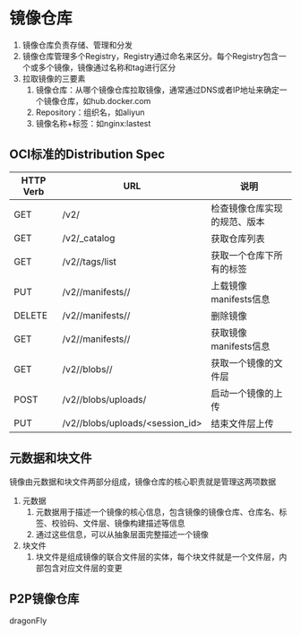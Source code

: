 # 镜像仓库
1. 镜像仓库负责存储、管理和分发
2. 镜像仓库管理多个Registry，Registry通过命名来区分。每个Registry包含一个或多个镜像，镜像通过名称和tag进行区分
3. 拉取镜像的三要素
   1. 镜像仓库：从哪个镜像仓库拉取镜像，通常通过DNS或者IP地址来确定一个镜像仓库，如hub.docker.com
   2. Repository：组织名，如aliyun
   3. 镜像名称+标签：如nginx:lastest

## OCI标准的Distribution Spec
| HTTP Verb | URL                                   | 说明                         |
| --------- | ------------------------------------- | ---------------------------- |
| GET       | /v2/                                  | 检查镜像仓库实现的规范、版本 |
| GET       | /v2/_catalog                          | 获取仓库列表                 |
| GET       | /v2/<name>/tags/list                  | 获取一个仓库下所有的标签     |
| PUT       | /v2/<name>/manifests/<reference>/     | 上载镜像manifests信息        |
| DELETE    | /v2/<name>/manifests/<reference>/     | 删除镜像                     |
| GET       | /v2/<name>/manifests/<reference>/     | 获取镜像manifests信息        |
| GET       | /v2/<name>/blobs/<digest>/            | 获取一个镜像的文件层         |
| POST      | /v2/<name>/blobs/uploads/             | 启动一个镜像的上传           |
| PUT       | /v2/<name>/blobs/uploads/<session_id> | 结束文件层上传               |

## 元数据和块文件
镜像由元数据和块文件两部分组成，镜像仓库的核心职责就是管理这两项数据
1. 元数据
   1. 元数据用于描述一个镜像的核心信息，包含镜像的镜像仓库、仓库名、标签、校验码、文件层、镜像构建描述等信息
   2. 通过这些信息，可以从抽象层面完整描述一个镜像
2. 块文件
   1. 块文件是组成镜像的联合文件层的实体，每个块文件就是一个文件层，内部包含对应文件层的变更

## P2P镜像仓库
dragonFly